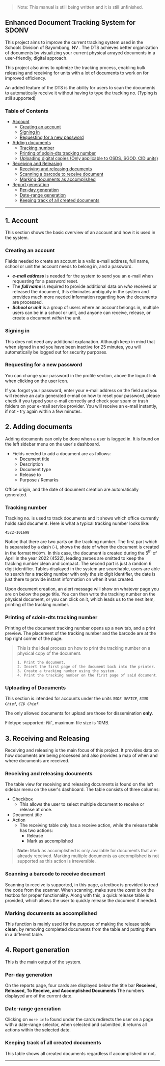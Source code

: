 >Note: This manual is still being written and it is still unfinished.

## Enhanced Document Tracking System for SDONV


This project aims to improve the current tracking system used in the Schools Division of Bayombong, NV . The DTS achieves better organization of documents by visualizing your current physical arrayed documents in a user-friendly, digital approach.

This project also aims to optimize the tracking process, enabling bulk releasing and receiving for units with a lot of documents to work on for improved efficiency.

An added feature of the DTS is the ability for users to scan the documents to automatically receive it without having to type the tracking no. (Typing is still supported)
### Table of Contents
- [Account](#1-account)
    - [Creating an account](#creating-an-account)
    - [Signing in](#signing-in)
    - [Requesting for a new password](#requesting-for-a-new-password)
- [Adding documents](#2-adding-documents)
    - [Tracking number](#tracking-number)
    - [Printing of sdoin-dts tracking number](#printing-of-sdoin-dts-tracking-number)
    - [Uploading digital copies (Only applicable to OSDS, SGOD, CID units)](#uploading-of-documents)
- [Receiving and Releasing](#3-receiving-and-releasing)
    - [Receiving and releasing documents](#receiving-and-releasing-documents)
    - [Scanning a barcode to receive document](#scanning-a-barcode-to-receive-document)
    - [Marking documents as accomplished](#marking-documents-as-accomplished)
- [Report generation](#4-report-generation)
    - [Per-day generation](#per-day-generation)
    - [Date-range generation](#date-range-generation)
    - [Keeping track of all created documents](#keeping-track-of-all-created-documents)

---

## **1. Account**

This section shows the basic overview of an account and how it is used in the system.

### **Creating an account**

Fields needed to create an account is a valid e-mail address, full name, school or unit the account needs to belong in, and a password.

- ***e-mail address*** is needed for the system to send you an e-mail when requesting for a password reset.
- The ***full name*** is required to provide additional data on *who* received or released the document, this eliminates ambiguity in the system and provides much more needed information regarding how the documents are processed.
- ***School or unit*** is a group of users where an account belongs in, multiple users can be in a school or unit, and anyone can receive, release, or create a document *within* the unit.

### **Signing in**

This does not need any additional explanation. Although keep in mind that when signed in and you have been inactive for 25 minutes, you will automatically be logged out for security purposes.

### **Requesting for a new password**

You can change your password in the profile section, above the logout link when clicking on the user icon.

If you forgot your password, enter your e-mail address on the field and you will receive an auto generated e-mail on how to reset your password, please check if you typed your e-mail correctly and check your spam or trash folders on your e-mail service provider. You will receive an e-mail instantly, if not - try again within a few minutes.


## **2. Adding documents**

Adding documents can only be done when a user is logged in. It is found on the left sidebar menu on the user's dashboard.
- Fields needed to add a document are as follows:
    - Document title
    - Description
    - Document type
    - Release to
    - Purpose / Remarks

Office origin, and the date of document creation are automatically generated.

### **Tracking number**

Tracking no. is used to track documents and it shows which office currently holds said document. Here is what a typical tracking number looks like:

`4522-101698`

Notice that there are two parts on the tracking number. The first part which is separated by a dash (-), shows the date of when the document is created in the format `MMDDYY`. In this case, the document is created during the 5<sup>th</sup> of April in the year 2022 (4522), leading zeroes are omitted to keep the tracking number clean and compact. The second part is just a random 6 digit identifier. Tables displayed in the system are searchable, users are able to search for a tracking number with only the six digit identifier, the date is just there to provide instant information on when it was created.

Upon document creation, an alert message will show on whatever page you are on below the page title. You can then write the tracking number on the physical document, or you can click on it, which leads us to the next item, printing of the tracking number.

### **Printing of sdoin-dts tracking number**

Printing of the document tracking number opens up a new tab, and a print preview. The placement of the tracking number and the barcode are at the top right corner of the page.

> This is the ideal process on how to print the tracking number on a physical copy of the document.
>
>```
>1. Print the document.
>2. Insert the first page of the document back into the printer.
>3. Create a tracking number using the system.
>4. Print the tracking number on the first page of said document.
>```

### **Uploading of Documents**

This section is intended for accounts under the units *``OSDS OFFICE``, ``SGOD Chief``, ``CID Chief``*.

The only allowed documents for upload are those for dissemination **only**. 

Filetype supported: ``PDF``, maximum file size is 10MB.


## **3. Receiving and Releasing**

Receiving and releasing is the main focus of this project. It provides data on how documents are being processed and also provides a map of when and where documents are received.

### **Receiving and releasing documents**

The table view for receiving and releasing documents is found on the left sidebar menu on the user's dashboard. The table consists of three columns:
- Checkbox
    - This allows the user to select multiple document to receive or release at once.
- Document title
- Action
    - The receiving table only has a receive action, while the release table has two actions:
        - Release
        - Mark as accomplished
> **Note:** Mark as accomplished is only available for documents that are already received.
> Marking multiple documents as accomplished is not supported as this action is irreversible.


### **Scanning a barcode to receive document**

Scanning to receive is supported, in this page, a textbox is provided to read the code from the scanner. When scanning, make sure the *caret* is on the textbox for proper functionality. Along with this, a quick release table is provided, which allows the user to quickly release the document if needed.


### **Marking documents as accomplished**

This function is mainly used for the purpose of making the release table **clean**, by removing completed documents from the table and putting them in a different table.

## **4. Report generation**

This is the main output of the system.

### **Per-day generation**

On the reports page, four cards are displayed below the title bar **Received, Released, To Receive, and Accomplished Documents** The numbers displayed are of the current date.


### **Date-range generation**

Clicking on `more info` found under the cards redirects the user on a page with a date-range selector, when selected and submitted, it returns all actions within the selected date.

### **Keeping track of all created documents**

This table shows all created documents regardless if accomplished or not.

---

